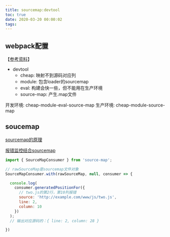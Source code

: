 ```yaml
---
title: sourcemap:devtool
toc: true
date: 2020-03-20 00:00:02
tags:
---
```


## webpack配置
【[参考资料](https://segmentfault.com/a/1190000008315937)】
* devtool
	* cheap: 映射不到源码对应列
	* module: 包含loader的sourcemap
	* eval: 构建会快一些，但不能用在生产环境
	* source-map: 产生.map文件

开发环境: cheap-module-eval-source-map
生产环境: cheap-module-source-map


## soucemap
[sourcemap的原理](/wiki/1.前端/z.框架_源码_原理/AST/sourcemap)

[报错监控结合sourcemap](https://www.npmjs.com/package/source-map)
```js
import { SourceMapConsumer } from 'source-map';

// rawSourceMap是sourcemap文件对象
SourceMapConsumer.with(rawSourceMap, null, consumer => {

  console.log(
    consumer.generatedPositionFor({
      // two.js的第2行，第10列报错
      source: 'http://example.com/www/js/two.js',
      line: 2,
      column: 10
    })
  );
  // 输出对应源码的：{ line: 2, column: 28 }

})
```

